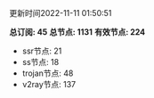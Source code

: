 更新时间2022-11-11 01:50:51

**总订阅: 45**
**总节点: 1131**
**有效节点: 224**
- ssr节点: 21
- ss节点: 18
- trojan节点: 48
- v2ray节点: 137
